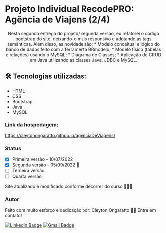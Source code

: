 # Projeto Individual RecodePRO: Agência de Viajens (2/4)

<p align="center">Nesta segunda entrega do projeto/ segunda versão, eu refatorei o código bootstrap do site, deixando-o mais responsivo e adotando as tags semânticas.
  Além disso, as novidade são: 
  * Modelo conceitual e lógico do banco de dados feito com a ferramenta BRmodelo;
  * Modelo físico (tabelas e relações) usando o MySQL;
  * Diagrama de Classes;
  * Aplicação do CRUD em Java utilizando as classes Java, JDBC e MySQL.   </p>

## 🛠 Tecnologias utilizadas:

<!--ts-->
   * HTML
   * CSS
   * Bootstrap
   * Java
   * MySQL
<!--te-->

### Link da hospedagem:

https://cleytonongaratto.github.io/agenciaDeViagens/

  ### Status

- [x] Primeira versão - 10/07/2022
- [x] Segunda versão - 05/09/2022 🚀
- [ ] Terceira versão
- [ ] Quarta versão

Site atualizado e modificado conforme decorrer do curso 🚀🚀🚀

### Autor

Feito com muito esforço e dedicação por: Cleyton Ongaratto 👋🏽 Entre em contato!

[![Linkedin Badge](https://img.shields.io/badge/-Cleyton-blue?style=flat-square&logo=Linkedin&logoColor=white&link=https://www.linkedin.com/in/cleyton-ongaratto-b8153916a/)](https://www.linkedin.com/in/cleyton-ongaratto-b8153916a/) 
[![Gmail Badge](https://img.shields.io/badge/-cleytongarattosousa@gmail.com-c14438?style=flat-square&logo=Gmail&logoColor=white&link=mailto:cleytongarattosousa@gmail.com)](mailto:cleytongarattosousa@gmail.com)






